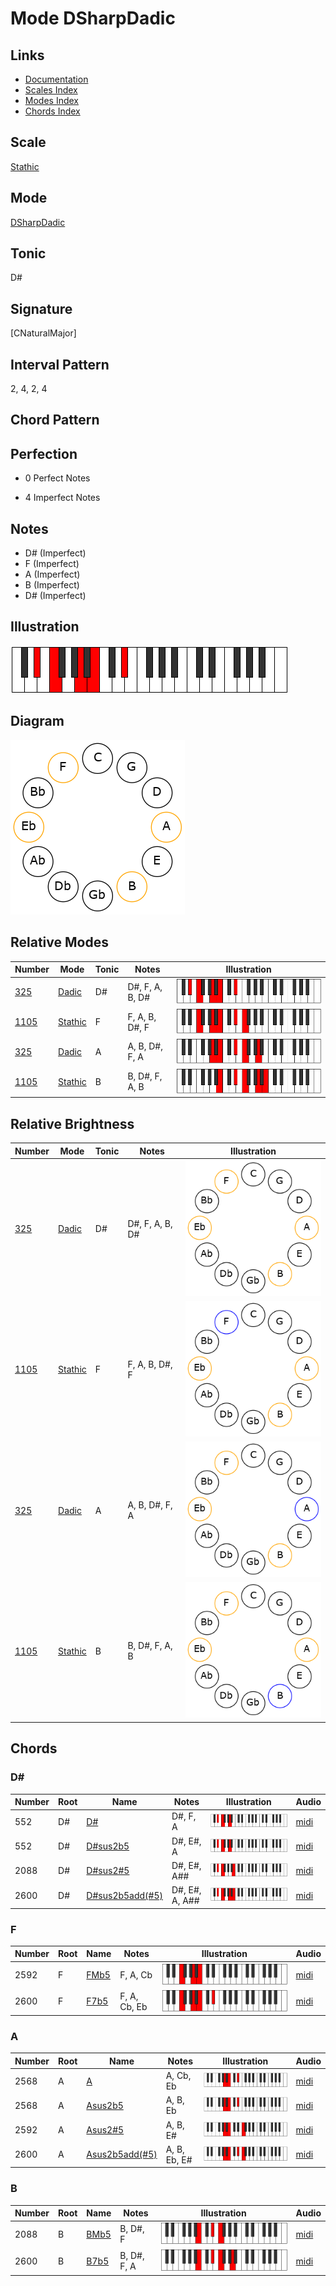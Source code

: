 # Mode DSharpDadic

## Links

- [Documentation](README.md)
- [Scales Index](Scales.md)
- [Modes Index](Modes.md)
- [Chords Index](Chords.md)

## Scale

[Stathic](ScaleStathic.md)

## Mode

[DSharpDadic](ModeDSharpDadic.md)

## Tonic

D#

## Signature

[CNaturalMajor]

## Interval Pattern

2, 4, 2, 4

## Chord Pattern



## Perfection

 - 0 Perfect Notes

 - 4 Imperfect Notes

## Notes

- D# (Imperfect)
- F (Imperfect)
- A (Imperfect)
- B (Imperfect)
- D# (Imperfect)

## Illustration

![DSharpDadic](ModeDSharpDadic.png)

## Diagram

![DSharpDadic](CircleModeDSharpDadic.png)

## Relative Modes

| Number | Mode | Tonic | Notes | Illustration |
|--------|------|-------|-------|--------------|
| [325](https://ianring.com/musictheory/scales/325) | [Dadic](ModeDadic.md) | D# | D#, F, A, B, D# | ![DSharpDadic](ModeDSharpDadic.png) |
| [1105](https://ianring.com/musictheory/scales/1105) | [Stathic](ModeStathic.md) | F | F, A, B, D#, F | ![FNaturalStathic](ModeFNaturalStathic.png) |
| [325](https://ianring.com/musictheory/scales/325) | [Dadic](ModeDadic.md) | A | A, B, D#, F, A | ![ANaturalDadic](ModeANaturalDadic.png) |
| [1105](https://ianring.com/musictheory/scales/1105) | [Stathic](ModeStathic.md) | B | B, D#, F, A, B | ![BNaturalStathic](ModeBNaturalStathic.png) |
## Relative Brightness

| Number | Mode | Tonic | Notes | Illustration |
|--------|------|-------|-------|--------------|
| [325](https://ianring.com/musictheory/scales/325) | [Dadic](ModeDadic.md) | D# | D#, F, A, B, D# | ![DSharpDadic](CircleModeDSharpDadic.png) |
| [1105](https://ianring.com/musictheory/scales/1105) | [Stathic](ModeStathic.md) | F | F, A, B, D#, F | ![FNaturalStathic](CircleModeFNaturalStathic.png) |
| [325](https://ianring.com/musictheory/scales/325) | [Dadic](ModeDadic.md) | A | A, B, D#, F, A | ![ANaturalDadic](CircleModeANaturalDadic.png) |
| [1105](https://ianring.com/musictheory/scales/1105) | [Stathic](ModeStathic.md) | B | B, D#, F, A, B | ![BNaturalStathic](CircleModeBNaturalStathic.png) |

## Chords

### D#

| Number | Root | Name | Notes | Illustration | Audio |
|--------|------|------|-------|--------------|-------|
| 552 | D# | [D#](ChordDSharpDiminishedFlatThird.md) | D#, F, A | ![D#](ChordDSharpDiminishedFlatThirdRootPosition.png) | [midi](ChordDSharpDiminishedFlatThirdRootPosition.mid) |
| 552 | D# | [D#sus2b5](ChordDSharpSuspendedSecondFlatFifth.md) | D#, E#, A | ![D#sus2b5](ChordDSharpSuspendedSecondFlatFifthRootPosition.png) | [midi](ChordDSharpSuspendedSecondFlatFifthRootPosition.mid) |
| 2088 | D# | [D#sus2#5](ChordDSharpSuspendedSecondSharpFifth.md) | D#, E#, A## | ![D#sus2#5](ChordDSharpSuspendedSecondSharpFifthRootPosition.png) | [midi](ChordDSharpSuspendedSecondSharpFifthRootPosition.mid) |
| 2600 | D# | [D#sus2b5add(#5)](ChordDSharpSuspendedSecondFlatFifthAddSharpFifth.md) | D#, E#, A, A## | ![D#sus2b5add(#5)](ChordDSharpSuspendedSecondFlatFifthAddSharpFifthRootPosition.png) | [midi](ChordDSharpSuspendedSecondFlatFifthAddSharpFifthRootPosition.mid) |

### F

| Number | Root | Name | Notes | Illustration | Audio |
|--------|------|------|-------|--------------|-------|
| 2592 | F | [FMb5](ChordFNaturalMajorFlatFifth.md) | F, A, Cb | ![FMb5](ChordFNaturalMajorFlatFifthRootPosition.png) | [midi](ChordFNaturalMajorFlatFifthRootPosition.mid) |
| 2600 | F | [F7b5](ChordFNaturalDominantSeventhFlatFifth.md) | F, A, Cb, Eb | ![F7b5](ChordFNaturalDominantSeventhFlatFifthRootPosition.png) | [midi](ChordFNaturalDominantSeventhFlatFifthRootPosition.mid) |

### A

| Number | Root | Name | Notes | Illustration | Audio |
|--------|------|------|-------|--------------|-------|
| 2568 | A | [A](ChordANaturalDiminishedFlatThird.md) | A, Cb, Eb | ![A](ChordANaturalDiminishedFlatThirdRootPosition.png) | [midi](ChordANaturalDiminishedFlatThirdRootPosition.mid) |
| 2568 | A | [Asus2b5](ChordANaturalSuspendedSecondFlatFifth.md) | A, B, Eb | ![Asus2b5](ChordANaturalSuspendedSecondFlatFifthRootPosition.png) | [midi](ChordANaturalSuspendedSecondFlatFifthRootPosition.mid) |
| 2592 | A | [Asus2#5](ChordANaturalSuspendedSecondSharpFifth.md) | A, B, E# | ![Asus2#5](ChordANaturalSuspendedSecondSharpFifthRootPosition.png) | [midi](ChordANaturalSuspendedSecondSharpFifthRootPosition.mid) |
| 2600 | A | [Asus2b5add(#5)](ChordANaturalSuspendedSecondFlatFifthAddSharpFifth.md) | A, B, Eb, E# | ![Asus2b5add(#5)](ChordANaturalSuspendedSecondFlatFifthAddSharpFifthRootPosition.png) | [midi](ChordANaturalSuspendedSecondFlatFifthAddSharpFifthRootPosition.mid) |

### B

| Number | Root | Name | Notes | Illustration | Audio |
|--------|------|------|-------|--------------|-------|
| 2088 | B | [BMb5](ChordBNaturalMajorFlatFifth.md) | B, D#, F | ![BMb5](ChordBNaturalMajorFlatFifthRootPosition.png) | [midi](ChordBNaturalMajorFlatFifthRootPosition.mid) |
| 2600 | B | [B7b5](ChordBNaturalDominantSeventhFlatFifth.md) | B, D#, F, A | ![B7b5](ChordBNaturalDominantSeventhFlatFifthRootPosition.png) | [midi](ChordBNaturalDominantSeventhFlatFifthRootPosition.mid) |

